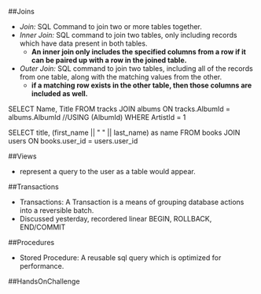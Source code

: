 ##Joins
  * *Join:* SQL Command to join two or more tables together.
  * *Inner Join:* SQL command to join two tables, only including records which have data present in both tables.
    * **An inner join only includes the specified columns from a row if it can be paired up with a row in the joined table.**
  * *Outer Join:* SQL command to join two tables, including all of the records from one table, along with the matching values from the other.
    * **if a matching row exists in the other table, then those columns are included as well.**

SELECT Name, Title
FROM tracks JOIN albums
ON tracks.AlbumId = albums.AlbumId //USING (AlbumId)
WHERE ArtistId = 1

SELECT title, (first_name || " " || last_name) as name
FROM books JOIN users
ON books.user_id = users.user_id

##Views
  * represent a query to the user as a table would appear.

##Transactions

  * Transactions: A Transaction is a means of grouping database actions into a reversible batch.
  * Discussed yesterday, recordered linear BEGIN, ROLLBACK, END/COMMIT

##Procedures
  * Stored Procedure: A reusable sql query which is optimized for performance.

##HandsOnChallenge